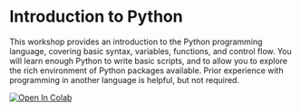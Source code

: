 # Introduction to Python

This workshop provides an introduction to the Python programming language, covering basic syntax, variables, functions, and control flow. You will learn enough Python to write basic scripts, and to allow you to explore the rich environment of Python packages available. Prior experience with programming in another language is helpful, but not required.

[![Open In Colab](https://colab.research.google.com/assets/colab-badge.svg)](https://colab.research.google.com/github/sul-cidr/Workshops/blob/master/Introduction_to_Python/Introduction%20to%20Python.ipynb)
